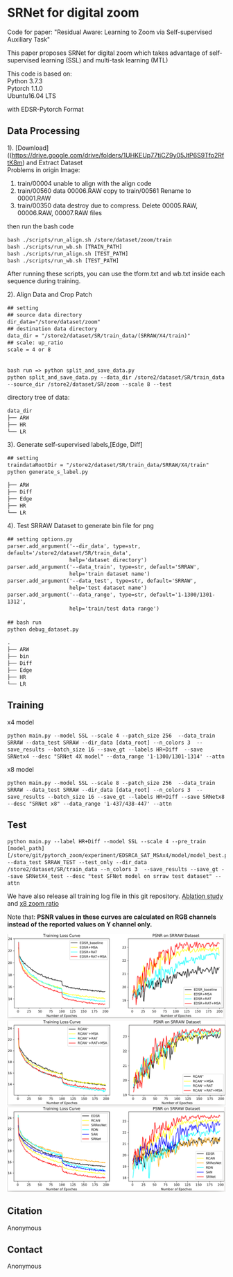 # SRNet for digital zoom

Code for paper: "Residual Aware: Learning to Zoom via Self-supervised Auxiliary Task"

This paper proposes SRNet for digital zoom which takes advantage of self-supervised learning (SSL) and multi-task learning (MTL)

This code is based on:  
Python 3.7.3  
Pytorch 1.1.0  
Ubuntu16.04 LTS

with EDSR-Pytorch Format

## Data Processing

1). [Download]((https://drive.google.com/drive/folders/1UHKEUp77tiCZ9y05JtP6S9Tfo2RftK8m) and Extract Dataset  
Problems in origin Image:
1. train/00004 unable to align with the align code
2. train/00560 data 00006.RAW copy to  train/00561 Rename to 00001.RAW
3. train/00350 data destroy due to compress. Delete 00005.RAW, 00006.RAW, 00007.RAW files

then run the bash code
```
bash ./scripts/run_align.sh /store/dataset/zoom/train
bash ./scripts/run_wb.sh [TRAIN_PATH]
bash ./scripts/run_align.sh [TEST_PATH]
bash ./scripts/run_wb.sh [TEST_PATH]
```
After running these scripts, you can use the tform.txt and wb.txt inside each sequence during training.


2). Align Data and Crop Patch
```
## setting
## source data directory
dir_data="/store/dataset/zoom"
## destination data directory
data_dir = "/store2/dataset/SR/train_data/(SRRAW/X4/train)"
## scale: up_ratio
scale = 4 or 8


bash run => python split_and_save_data.py
python split_and_save_data.py --data_dir /store2/dataset/SR/train_data --source_dir /store2/dataset/SR/zoom --scale 8 --test
```



directory tree of data:
```
data_dir
├── ARW
├── HR
└── LR
```

3). Generate self-supervised labels,[Edge, Diff]
```
## setting
traindataRootDir = "/store2/dataset/SR/train_data/SRRAW/X4/train"
python generate_s_label.py
```
```
├── ARW
├── Diff
├── Edge
├── HR
└── LR
```
4). Test SRRAW Dataset to generate bin file for png
```
## setting options.py
parser.add_argument('--dir_data', type=str, default='/store2/dataset/SR/train_data',
                    help='dataset directory')
parser.add_argument('--data_train', type=str, default='SRRAW',
                    help='train dataset name')
parser.add_argument('--data_test', type=str, default='SRRAW',
                    help='test dataset name')
parser.add_argument('--data_range', type=str, default='1-1300/1301-1312',
                    help='train/test data range')

## bash run
python debug_dataset.py
```
```
.
├── ARW
├── bin
├── Diff
├── Edge
├── HR
└── LR
```
<!--
## Motivation

 ![Motivation of SRNet](./img/motivation.png)

Above figure shows  challenge of digital zoom task and its missing information. A high-resolution image xi in Figure(a), its corresponding low-resolution one, which has been resized by bicubic interpolation in Figure(b) and residual image in Figure(c). We calculate the proportion of residual image in high resolution image pixel by pixel and plot the histogram for the number of pixels according to different proportions in Figure(d). Most of the pixels have a high missing information in zoom task. Heatmap of residual image is also shown in Figure(e) and the missing information is mainly concentrated on edges and textures.
## Network Architecture

![Architecture of SRNet](./img/structure.png)

## Attention Mechanism
![Architecture of MPR-SA](./img/MPR-SA.png)

## Compared with SR
![Architecture of MPR-SA](./img/sr.png) -->

## Training
x4 model
```
python main.py --model SSL --scale 4 --patch_size 256  --data_train SRRAW --data_test SRRAW --dir_data [data_root] --n_colors 3  --save_results --batch_size 16 --save_gt --labels HR+Diff  --save SRNetx4 --desc "SRNet 4X model" --data_range '1-1300/1301-1314' --attn
```

x8 model
```
python main.py --model SSL --scale 8 --patch_size 256  --data_train SRRAW --data_test SRRAW --dir_data [data_root] --n_colors 3  --save_results --batch_size 16 --save_gt --labels HR+Diff --save SRNetx8 --desc "SRNet x8" --data_range '1-437/438-447' --attn
```

## Test
```
python main.py --label HR+Diff --model SSL --scale 4 --pre_train [model_path][/store/git/pytorch_zoom/experiment/EDSRCA_SAT_MSAx4/model/model_best.pt] --data_test SRRAW_TEST --test_only --dir_data /store2/dataset/SR/train_data --n_colors 3  --save_results --save_gt --save SRNetX4_test --desc "test SFNet model on srraw test dataset" --attn
```

We have also release all training log file in this git repository. [Ablation study](./experiment_ablation) and [x8 zoom ratio](./experiment)

Note that:  **PSNR values in these curves are calculated on RGB channels instead of the reported values on Y channel only.** 


![Train curve for EDSR baseline](./img/train_curve1.png)
![Train curve for RCAN baseline](./img/train_curve2.png)
![Train curve for SOTA models](./img/train_curve3.png)



## Citation
Anonymous
## Contact
Anonymous
